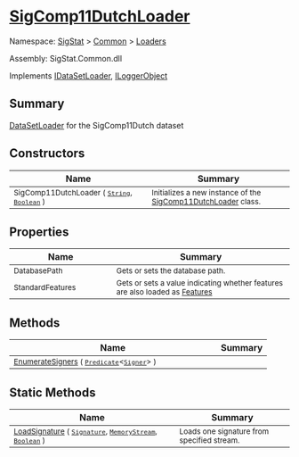 # [SigComp11DutchLoader](./SigComp11DutchLoader.md)

Namespace: [SigStat]() > [Common](./../README.md) > [Loaders](./README.md)

Assembly: SigStat.Common.dll

Implements [IDataSetLoader](./IDataSetLoader.md), [ILoggerObject](./../ILoggerObject.md)

## Summary
[DataSetLoader](https://github.com/hargitomi97/sigstat/blob/master/docs/md/SigStat/Common/Loaders/DataSetLoader.md) for the SigComp11Dutch dataset

## Constructors

| Name | Summary | 
| --- | --- | 
| <sub>SigComp11DutchLoader ( [`String`](https://docs.microsoft.com/en-us/dotnet/api/System.String), [`Boolean`](https://docs.microsoft.com/en-us/dotnet/api/System.Boolean) )</sub><img width=100>| <sub>Initializes a new instance of the [SigComp11DutchLoader](https://github.com/hargitomi97/sigstat/blob/master/docs/md/SigStat/Common/Loaders/SigComp11DutchLoader.md) class.</sub>| <br>


## Properties

| Name | Summary | 
| --- | --- | 
| <sub>DatabasePath</sub><img width=100>| <sub>Gets or sets the database path.</sub>| <br>
| <sub>StandardFeatures</sub><img width=100>| <sub>Gets or sets a value indicating whether features are also loaded as [Features](https://github.com/hargitomi97/sigstat/blob/master/docs/md/SigStat/Common/Features.md)</sub>| <br>


## Methods

| Name | Summary | 
| --- | --- | 
| <sub>[EnumerateSigners](./Methods/SigComp11DutchLoader-100663950.md) ( [`Predicate`](https://docs.microsoft.com/en-us/dotnet/api/System.Predicate-1)\<[`Signer`](./../Signer.md)> )</sub><img width=100>| <sub></sub>| <br>


## Static Methods

| Name | Summary | 
| --- | --- | 
| <sub>[LoadSignature](./Methods/SigComp11DutchLoader-100663951.md) ( [`Signature`](./../Signature.md), [`MemoryStream`](https://docs.microsoft.com/en-us/dotnet/api/System.IO.MemoryStream), [`Boolean`](https://docs.microsoft.com/en-us/dotnet/api/System.Boolean) )</sub><img width=100>| <sub>Loads one signature from specified stream.</sub>| <br>


